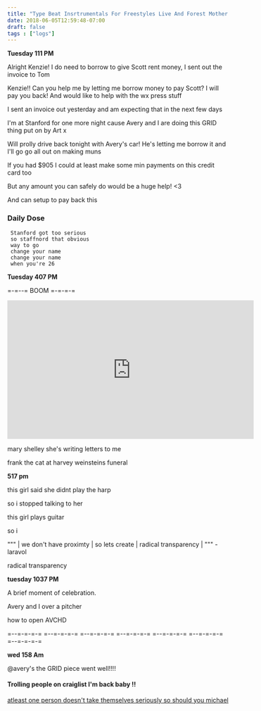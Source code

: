 ```yaml
---
title: "Type Beat Insrtrumentals For Freestyles Live And Forest Mother At GRID"
date: 2018-06-05T12:59:48-07:00
draft: false
tags : ["logs"]
---
```



**Tuesday 111 PM**

Alright Kenzie! I do need to borrow to give Scott rent money, I sent out the invoice to Tom

Kenzie!! Can you help me by letting me borrow money to pay Scott?
I will pay you back! And would like to help with the wx press stuff

I sent an invoice out yesterday and am expecting that in the next few days

I'm at Stanford for one more night cause Avery and I are doing this GRID thing put on by Art x

Will prolly drive back tonight with Avery's car! He's letting me borrow it and I'll go go all out on making muns  

If you had $905 I could at least make some min payments on this credit card too

But any amount you can safely do would be a huge help! <3

And can setup to pay back this     



### Daily Dose

```
 Stanford got too serious
 so staffnord that obvious
 way to go
 change your name
 change your name
 when you're 26
```

**Tuesday 407 PM**

=-=--=  BOOM  =-=-=-=


<iframe width="560" height="315" src="https://www.youtube.com/embed/-dNwFVk68PI" frameborder="0" allow="autoplay; encrypted-media" allowfullscreen></iframe>



mary shelley
she's writing letters to me

frank the cat
at harvey weinsteins
funeral





**517 pm**

this girl said she didnt play the harp


so i stopped talking to her

this girl plays guitar


so i



"""
| we don't have proximty | so lets create | radical transparency |
"""
-laravol



radical transparency




**tuesday 1037 PM**


A brief moment of celebration.

Avery and I over a pitcher

how to open AVCHD

=--=-=-=-= =--=-=-=-= =--=-=-=-= =--=-=-=-=
           =--=-=-=-= =--=-=-=-= =--=-=-=-=



**wed 158 Am**

@avery's the GRID piece went well!!!!

#### Trolling people on craiglist I'm back baby !!

<a href="https://olifro.st/blog/shook-shirt-hook/">atleast one person doesn't take themselves seriously so should you michael</a>
